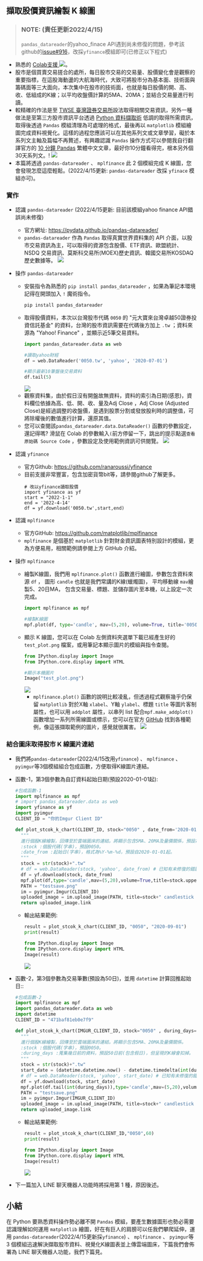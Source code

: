 ## 擷取股價資訊繪製 K 線圖
> ### NOTE: (責任更新2022/4/15) 
> `pandas_datareader`的yahoo_finace API遇到尚未修復的問題，參考該github的[issue#916](https://github.com/pydata/pandas-datareader/issues/916)，改採`yfinance`模組即可(已修正以下程式)
- 熟悉的 [Colab支援 ![](https://i.imgur.com/pQnQ4tG.png)](https://colab.research.google.com/drive/1nE2ZfZDDJqQqn27PRiTWqrA-H-hcYk_q)。
- 股市是個買賣交易搓合的處所，每日股市交易的交易量、股價變化會是觀察的重要指標，在這股海動盪的大航海時代，大致可將股市分為基本面、技術面與籌碼面等三大面向，本次集中在股市的技術面，也就是每日股價的開、高、收、低組成的K線；以平均收盤價計算的5MA、20MA；並結合交易量進行判讀。
- 較精確的作法是至 [TWSE 臺灣證券交易所](https://www.twse.com.tw/)設法取得相關交易資訊，另外一種做法是至第三方股市資訊平台透過 [Python 資料擷取術](https://ithelp.ithome.com.tw/articles/10238573/draft) 低調的取得所需資訊，取得後透過 `Pandas` 模組清理為可處理的格式，最後再以 `matplotlib` 模組繪圖完成資料視覺化。這樣的過程您應該可以在其他系列文或文章學習，礙於本系列文主軸及篇幅不再贅述，有興趣認識 `Pandas` 操作方式可以參閱我自行翻譯官方的 [10 分鐘 Pandas](https://hackmd.io/@wiimax/10-minutes-to-pandas) 繁體中文文章，最好你10分鐘看得完，根本另外個30天系列文。!
![](https://i.imgur.com/rCRbJvA.png)
- 本篇將透過 `pandas-datareader` 、 `mplfinance` 此 2 個模組完成 K 線圖，您會發現怎麼這麼輕鬆。(2022/4/15更新: `pandas-datareader` 改採 `yfinace` 模組亦可)。



### 實作

- 認識 `pandas-datareader` (2022/4/15更新: 目前該模組yahoo finance API錯誤尚未修復)
    - 官方網址: https://pydata.github.io/pandas-datareader/
    - `pandas-datareader` 作為 `Pandas` 取得真實世界資料集的 API 介面，以股市交易資訊為主，可以取得的資源包含股價、ETF資訊、歐盟統計、NSDQ 交易資訊、莫斯科交易所(MOEX)歷史資訊、韓國交易所KOSDAQ歷史數據等。
      ![](https://i.imgur.com/GJPJOmh.png)
- 操作 `pandas-datareader`
    - 安裝指令為熟悉的 `pip install pandas_datareader` ，如果為筆記本環境記得在開頭加入 `!` 魔術指令。
        ```python
        pip install pandas_datareader
        ```
    - 取得股價資料，本次以台灣股市代碼 `0050` 的 "元大寶來台灣卓越50證券投資信託基金" 的資料，台灣的股市資訊需要在代碼後方加上 `.tw` ；資料來源為 "Yahoo! Finance" ，並顯示近5筆交易資料。
        ```python
        import pandas_datareader.data as web

        #讀取yahoo財經
        df = web.DataReader('0050.tw', 'yahoo', '2020-07-01')
        
        #顯示最新10筆盤後交易資料
        df.tail(5)
        ```
        ![](https://i.imgur.com/h2cp0ME.png)
    - 觀察資料集，由於假日沒有開盤故無資料，資料的索引為日期(感恩)，資料欄位依據為高、低、開、收、量及Adj Close ，Adj Close (Adjusted Close)是經過調整的收盤價，是遇到股票分割或發放股利時的調整值，可將除權後的數值進行計算，還原其值。
    - 您可以查閱該`pandas_datareader.data.DataReader()` 函數的參數設定，還記得嗎? 滑鼠在 Colab 的參數輸入`(`前方停留一下，跳出的提示點選`查看原始碼 Source Code` ，參數設定及使用範例資訊可供閱覽。
      ![](https://i.imgur.com/0j9WweU.png)

- 認識 `yfinance`
    - 官方Github: https://github.com/ranaroussi/yfinance
    - 目前支援非常豐富，包含加密貨幣bit等，請參閱github了解更多。
        ```
        # 改以yfinance讀取股價
        import yfinance as yf
        start = "2022-1-1"
        end = '2022-4-14'
        df = yf.download('0050.tw',start,end)
        ```

- 認識 `mplfinance`
    - 官方GitHub: https://github.com/matplotlib/mplfinance
    - `mplfinance` 是個基於 `matplotlib` 針對財金資訊圖表特別設計的模組，更為方便易用，相關範例請參閱上方 GitHub 介紹。
- 操作 `mplfinance`
    - 繪製K線圖，我們用 `mplfinance.plot()` 函數進行繪圖，參數包含資料來源 `df` ， 圖形 `candle` 也就是我們常講的K線(蠟燭圖)， 平均移動線 `mav`繪製5、20日MA， 包含交易量、標題、並儲存圖片至本機，以上設定一次完成。
        ```python
        import mplfinance as mpf

        #繪製K線圖
        mpf.plot(df, type='candle', mav=(5,20), volume=True, title='0050.TW', savefig='test_plot.png')
        ```
    - 顯示 K 線圖，您可以在 Colab 左側資料夾選單下載已經產生好的 `test_plot.png` 檔案，或用筆記本顯示圖片的模組與指令查閱。
        ```python
        from IPython.display import Image
        from IPython.core.display import HTML 

        #顯示本機圖片
        Image("test_plot.png")
        ```
        ![](https://i.imgur.com/CjtzOfY.png)
        - `mplfinance.plot()` 函數的說明比較凌亂，但透過程式觀察幾乎仍保留 `matplotlib` 對於X軸 `xlabel`、Y軸 `ylabel`、標題 `title` 等圖片客制屬性，也可以用 `addplot` 屬性，以串列 list 配合`mpf.make_addplot()`函數增加一系列所需線圖或標示，您可以在官方 [GitHub](https://github.com/matplotlib/mplfinance) 找到各種範例，像這張擷取範例的圖片，感覺就很厲害。
            ![](https://i.imgur.com/REJ5vJc.png)


### 結合圖床取得股市 K 線圖片連結

- 我們將`pandas-datareader`(2022/4/15改用`yfinance`) 、 `mplfinance` 、 `pyimgur`等3個模組組合包成函數，方便取得K線圖片連結。
- 函數-1，第3個參數為自訂資料起始日期(預設2020-01-01起):
    ```python
    #包成函數-1
    import mplfinance as mpf
    # import pandas_datareader.data as web
    import yfinance as yf
    import pyimgur
    CLIENT_ID = "你的Imgur Client ID"

    def plot_stcok_k_chart(CLIENT_ID, stock="0050" , date_from='2020-01-01' ):
      """
      進行個股K線繪製，回傳至於雲端圖床的連結。將顯示包含5MA、20MA及量價關係，預設為'2020-01-01'迄今收盤價。
      :stock :個股代碼(字串)，預設0050。
      :date_from :起始日(字串)，格式為%Y-%m-%d，預設自2020-01-01起。
      """
      stock = str(stock)+".tw"
      # df = web.DataReader(stock, 'yahoo', date_from) # 已知有未修復的錯誤
      df = yf.download(stock, date_from)
      mpf.plot(df,type='candle',mav=(5,20),volume=True,title=stock.upper() ,savefig='testsave.png')
      PATH = "testsave.png"
      im = pyimgur.Imgur(CLIENT_ID)
      uploaded_image = im.upload_image(PATH, title=stock+" candlestick chart")
      return uploaded_image.link
    ```
    - 輸出結果範例:
        ```python
        result = plot_stcok_k_chart(CLIENT_ID, "0050", "2020-09-01")
        print(result)

        from IPython.display import Image
        from IPython.core.display import HTML 
        Image(result) 
        ```
        ![](https://i.imgur.com/AXXEajL.png)


    
- 函數-2，第3個參數為交易筆數(預設為50日)，並用 `datetime` 計算回推起始日::
    ```python
    #包成函數-2
    import mplfinance as mpf
    import pandas_datareader.data as web
    import datetime
    CLIENT_ID = "471baf81eb0e7f9"

    def plot_stcok_k_chart(IMGUR_CLIENT_ID, stock="0050" , during_days=50):
      """
      進行個股K線繪製，回傳至於雲端圖床的連結。將顯示包含5MA、20MA及量價關係。
      :stock :個股代碼(字串)，預設0050。
      :during_days :蒐集幾日前的資料，預設50日前(包含假日)，但呈現的K線會扣掉。
      """
      stock = str(stock)+".tw"
      start_date = (datetime.datetime.now() - datetime.timedelta(int(during_days))).strftime("%Y-%m-%d") #計算蒐集起始日
      # df = web.DataReader(stock, 'yahoo', start_date) # 已知有未修復的錯誤
      df = yf.download(stock, start_date)
      mpf.plot(df.tail(int(during_days)),type='candle',mav=(5,20),volume=True, ylabel=stock.upper()+' Price' ,savefig='testsave.png')
      PATH = "testsave.png"
      im = pyimgur.Imgur(IMGUR_CLIENT_ID)
      uploaded_image = im.upload_image(PATH, title=stock+" candlestick chart")
      return uploaded_image.link
    ```
    - 輸出結果範例:
        ```python
        result = plot_stcok_k_chart(CLIENT_ID,"0050",60)
        print(result)

        from IPython.display import Image
        from IPython.core.display import HTML 
        Image(result) 
        ```
        ![](https://i.imgur.com/rkyT1ma.png)

- 下一篇加入 LINE 聊天機器人功能時將採用第 1 種，原因後述。


## 小結
在 Python 要熟悉資料操作勢必離不開 `Pandas` 模組，要產生數據圖形也勢必需要認識理解如何運用 `matplotlib` 繪圖，好在有巨人的肩膀可以任我們攀爬延伸，運用 `pandas-datareader`(2022/4/15更新採`yfinance`) 、 `mplfinance` 、 `pyimgur`等 3 個模組迅速解決擷取股市資料、視覺化K線圖表並上傳雲端圖床，下篇我們會佈署為 LINE 聊天機器人功能，我們下篇見。
